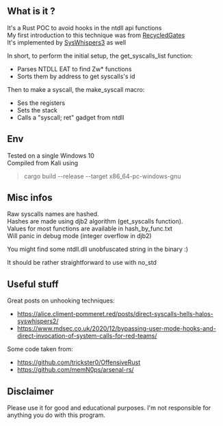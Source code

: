 ## What is it ?
It's a Rust POC to avoid hooks in the ntdll api functions<br/>
My first introduction to this technique was from [RecycledGates](https://github.com/thefLink/RecycledGate/)<br/>
It's implemented by [SysWhispers3](https://github.com/klezVirus/SysWhispers3/) as well

In short, to perform the initial setup, the get_syscalls_list function:
 - Parses NTDLL EAT to find Zw* functions
 - Sorts them by address to get syscalls's id

Then to make a syscall, the make_syscall macro:
 - Ses the registers
 - Sets the stack
 - Calls a "syscall; ret" gadget from ntdll

## Env
Tested on a single Windows 10<br/>
Compiled from Kali using
> cargo build --release --target x86_64-pc-windows-gnu

## Misc infos
Raw syscalls names are hashed.<br/>
Hashes are made using djb2 algorithm (get_syscalls function).<br/>
Values for most functions are available in hash_by_func.txt<br/>
Will panic in debug mode (integer overflow in djb2)

You might find some ntdll.dll unobfuscated string in the binary :)

It should be rather straightforward to use with no_std

## Useful stuff
Great posts on unhooking techniques:
 - https://alice.climent-pommeret.red/posts/direct-syscalls-hells-halos-syswhispers2/
 - https://www.mdsec.co.uk/2020/12/bypassing-user-mode-hooks-and-direct-invocation-of-system-calls-for-red-teams/

Some code taken from:
 - https://github.com/trickster0/OffensiveRust
 - https://github.com/memN0ps/arsenal-rs/

## Disclaimer
Please use it for good and educational purposes.
I'm not responsible for anything you do with this program.
